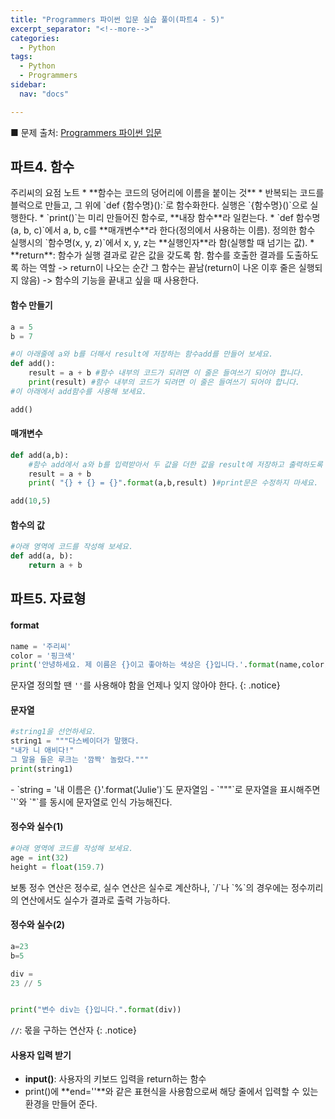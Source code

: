 ```yaml
---
title: "Programmers 파이썬 입문 실습 풀이(파트4 - 5)"
excerpt_separator: "<!--more-->"
categories:
  - Python
tags:
  - Python
  - Programmers
sidebar:
  nav: "docs"

---
```


■ 문제 출처: [Programmers 파이썬 입문](https://programmers.co.kr/learn/courses/2)

## 파트4. 함수
<div class="notice--primary" markdown="1">
주리씨의 요점 노트
* **함수는 코드의 덩어리에 이름을 붙이는 것**
* 반복되는 코드를 블럭으로 만들고, 그 위에 `def {함수명}():`로 함수화한다. 실행은 `{함수명}()`으로 실행한다.
* `print()`는 미리 만들어진 함수로, **내장 함수**라 일컫는다.
* `def 함수명(a, b, c)`에서 a, b, c를 **매개변수**라 한다(정의에서 사용하는 이름).  
정의한 함수 실행시의 `함수명(x, y, z)`에서 x, y, z는 **실행인자**라 함(실행할 때 넘기는 값).
* **return**: 함수가 실행 결과로 같은 값을 갖도록 함. 함수를 호출한 결과를 도출하도록 하는 역할  
-> return이 나오는 순간 그 함수는 끝남(return이 나온 이후 줄은 실행되지 않음) -> 함수의 기능을 끝내고 싶을 때 사용한다.
</div>

#### 함수 만들기
```python
a = 5
b = 7

#이 아래줄에 a와 b를 더해서 result에 저장하는 함수add를 만들어 보세요.
def add():
    result = a + b #함수 내부의 코드가 되려면 이 줄은 들여쓰기 되어야 합니다.
    print(result) #함수 내부의 코드가 되려면 이 줄은 들여쓰기 되어야 합니다.
#이 아래에서 add함수를 사용해 보세요.

add()
```

#### 매개변수
```python
def add(a,b):
    #함수 add에서 a와 b를 입력받아서 두 값을 더한 값을 result에 저장하고 출력하도록 만들어 보세요.
    result = a + b
    print( "{} + {} = {}".format(a,b,result) )#print문은 수정하지 마세요.

add(10,5)
```

#### 함수의 값
```python
#아래 영역에 코드를 작성해 보세요.
def add(a, b):
    return a + b
```

## 파트5. 자료형

#### format
```python
name = '주리씨'
color = '핑크색'
print('안녕하세요. 제 이름은 {}이고 좋아하는 색상은 {}입니다.'.format(name,color))
```
문자열 정의할 땐 `''`를 사용해야 함을 언제나 잊지 않아야 한다.
{: .notice}

#### 문자열
```python
#string1을 선언하세요.
string1 = """다스베이더가 말했다.
"내가 니 애비다!"
그 말을 들은 루크는 '깜짝' 놀랐다."""
print(string1)
```
<div class="notice" markdown="1">
- `string = '내 이름은 {}'.format('Julie')`도 문자열임
- `"""`로 문자열을 표시해주면 `'`와 `"`를 동시에 문자열로 인식 가능해진다.
</div>

#### 정수와 실수(1)
```python
#아래 영역에 코드를 작성해 보세요.
age = int(32)
height = float(159.7)
```

<div class="notice" markdown="1">
보통 정수 연산은 정수로, 실수 연산은 실수로 계산하나, 
`/`나 `%`의 경우에는 정수끼리의 연산에서도 실수가 결과로 출력 가능하다.
</div>

#### 정수와 실수(2)
```python
a=23
b=5

div = 
23 // 5


print("변수 div는 {}입니다.".format(div))
```
`//`: 몫을 구하는 연산자
{: .notice}

#### 사용자 입력 받기
* **input()**: 사용자의 키보드 입력을 return하는 함수  
* print()에 **end=''**와 같은 표현식을 사용함으로써 해당 줄에서 입력할 수 있는 환경을 만들어 준다.
